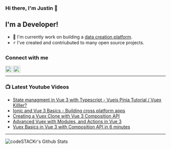 ### Hi there, I'm Justin 👋

## I'm a Developer!

- 🔭 I'm currently work on building a [data creation platform](https://datatorch.io).
- ⚡ I've created and contriubuted to many open source projects.

### Connect with me

[<img align="left" alt="jsbroks | YouTube" width="22px" src="https://cdn.jsdelivr.net/npm/simple-icons@v3/icons/youtube.svg" />][youtube]
[<img align="left" alt="jsbroks | LinkedIn" width="22px" src="https://cdn.jsdelivr.net/npm/simple-icons@v3/icons/linkedin.svg" />][linkedin]

<br />

---

### 📺 Latest Youtube Videos

<!-- YOUTUBE:START -->
- [State managment in Vue 3 with Typescript - Vuejs Pinia Tutorial / Vuex Killler?](https://www.youtube.com/watch?v=sVj4rbbS_ws)
- [Ionic and Vue 3 Basics - Building cross platform apps](https://www.youtube.com/watch?v=CPsLkOe8a60)
- [Creating a Vuex Clone with Vue 3 Composition API](https://www.youtube.com/watch?v=QMx4lc2fiSs)
- [Advanced Vuex with Modules, and Actions in Vue 3](https://www.youtube.com/watch?v=_nB-7--vUV8)
- [Vuex Basics in Vue 3 with Composition API in 6 minutes](https://www.youtube.com/watch?v=t_VgDeUJ3_I)
<!-- YOUTUBE:END -->

---

<img align="center" alt="codeSTACKr's Github Stats" src="https://github-readme-stats.vercel.app/api?username=jsbroks&show_icons=true&hide_border=true" >


[youtube]: https://www.youtube.com/channel/UCro4e-xxAYrgwt5cOccnE0A
[github]: https://www.github.com/jsbroks
[linkedin]: https://www.linkedin.com/in/jsbroks/
